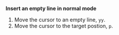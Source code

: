 **Insert an empty line in normal mode**

1. Move the cursor to an empty line, `yy`.
2. Move the cursor to the target postion, `p`.

